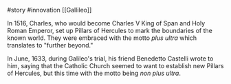 #story #innovation [[Gallileo]]

In 1516, Charles, who would become Charles V King of Span and Holy Roman Emperor, set up Pillars of Hercules to mark the boundaries of the known world. They were embraced with the motto *plus ultra* which translates to "further beyond."

In June, 1633, during Galileo's trial, his friend Benedetto Castelli wrote to him, saying that the Catholic Church seemed to want to establish new Pillars of Hercules, but this time with the motto being *non plus ultra*.